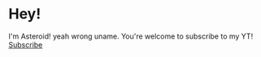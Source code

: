 # Hey!
I'm Asteroid! yeah wrong uname.
You're welcome to subscribe to my YT! [Subscribe](https://www.youtube.com/channel/UCf-8D-k4RmCN9v7AjWudPoQ?sub_confirmation=1)
